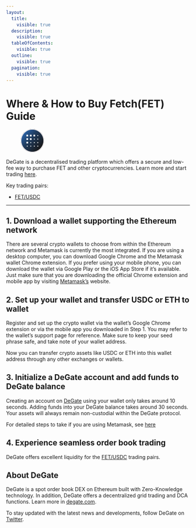 ```yaml
---
layout:
  title:
    visible: true
  description:
    visible: true
  tableOfContents:
    visible: true
  outline:
    visible: true
  pagination:
    visible: true
---
```


# Where & How to Buy Fetch(FET) Guide

<figure><img src="../.gitbook/assets/fet_0xaea46a60368a7bd060eec7df8cba43b7ef41ad851716284302610.jpg" alt="FET" width="64" style="border-radius: 50%;"><figcaption></figcaption></figure>

DeGate is a decentralised trading platform which offers a secure and low-fee way to purchase FET and other cryptocurrencies. Learn more and start trading [here](https://app.degate.com/trade/USDC/0xaea46a60368a7bd060eec7df8cba43b7ef41ad85?utm_source=howtobuy).&#x20;

Key trading pairs:

* [FET/USDC](https://app.degate.com/trade/USDC/0xaea46a60368a7bd060eec7df8cba43b7ef41ad85?utm_source=howtobuy)

***

## 1. Download a wallet supporting the Ethereum network

There are several crypto wallets to choose from within the Ethereum network and Metamask is currently the most integrated. If you are using a desktop computer, you can download Google Chrome and the Metamask wallet Chrome extension. If you prefer using your mobile phone, you can download the wallet via Google Play or the iOS App Store if it’s available. Just make sure that you are downloading the official Chrome extension and mobile app by visiting [Metamask’s](https://metamask.io/) website.

## 2. Set up your wallet and transfer USDC or ETH to wallet

Register and set up the crypto wallet via the wallet’s Google Chrome extension or via the mobile app you downloaded in Step 1. You may refer to the wallet’s support page for reference. Make sure to keep your seed phrase safe, and take note of your wallet address.&#x20;

Now you can transfer crypto assets like USDC or ETH into this wallet address through any other exchanges or wallets.

## 3. Initialize a DeGate account and add funds to DeGate balance

Creating an account on [DeGate](https://app.degate.com/?utm_source=FET_howtobuy) using your wallet only takes around 10 seconds. Adding funds into your DeGate balance takes around 30 seconds. Your assets will always remain non-custodial within the DeGate protocol.

For detailed steps to take if you are using Metamask, see [here](https://docs.degate.com/v/product_en/main-features/wallet-connectivity/metamask)

## 4. Experience seamless order book trading

DeGate offers excellent liquidity for the [FET/USDC](https://app.degate.com/trade/USDC/0xaea46a60368a7bd060eec7df8cba43b7ef41ad85?utm_source=howtobuy) trading pairs.&#x20;

## About DeGate

DeGate is a spot order book DEX on Ethereum built with Zero-Knowledge technology. In addition, DeGate offers a decentralized grid trading and DCA functions.  Learn more in [degate.com](https://degate.com/?utm_source=FET_howtobuy).

To stay updated with the latest news and developments, follow DeGate on [Twitter](https://twitter.com/degatedex).
